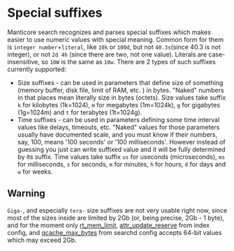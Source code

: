 # Special suffixes

Manticore search recognizes and parses special suffixes which makes easier to use numeric values with special meaning. Common form for them is `integer number`+`literal`, like `10k` or `100d`, but not `40.3s`(since 40.3 is not integer), or not `2d 4h` (since there are two, not one value). Literals are case-insensitive, so `10W` is the same as `10w`. There are 2 types of such suffixes currently supported:

*   Size suffixes - can be used in parameters that define size of something (memory buffer, disk file, limit of RAM, etc. ) in bytes. "Naked" numbers in that places mean literally size in bytes (octets). Size values take suffix `k` for kilobytes (1k=1024), `m` for megabytes (1m=1024k), `g` for gigabytes (1g=1024m) and `t` for terabytes (1t=1024g).
*   Time suffixes - can be used in parameters defining some time interval values like delays, timeouts, etc. "Naked" values for those parameters usually have documented scale, and you must know if their numbers, say, 100, means '100 seconds' or '100 milliseconds'. However instead of guessing you just can write suffixed value and it will be fully determined by its suffix. Time values take suffix `us` for useconds (microseconds), `ms` for milliseconds, `s` for seconds, `m` for minutes, `h` for hours, `d` for days and `w` for weeks.


## Warning

`Giga-`, and especially `tera-` size suffixes are not very usable right now, since most of the sizes inside are limited by 2Gb (or, being precise, 2Gb - 1 byte), and for the moment only [rt_mem_limit](Creating_an_index/Local_indexes/Plain_and_real-time_index_settings.md#rt_mem_limit), [attr_update_reserve](Updating_documents/UPDATE.md#attr_update_reserve) from index config, and [qcache_max_bytes](Server_settings/Searchd.md#qcache_max_bytes) from searchd config accepts 64-bit values which may exceed 2Gb.